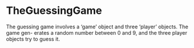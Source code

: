 # TheGuessingGame
The guessing game involves a ‘game’ object and three ‘player’ objects. The game gen- erates a random number between 0 and 9, and the three player objects try to guess it.

